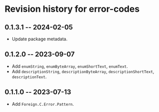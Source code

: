 # Revision history for error-codes

## 0.1.3.1 -- 2024-02-05

* Update package metadata.

## 0.1.2.0 -- 2023-09-07

* Add `enumString`, `enumByteArray`, `enumShortText`, `enumText`.
* Add `descriptionString`, `descriptionByteArray`, `descriptionShortText`, `descriptionText`.

## 0.1.1.0 -- 2023-07-13

* Add `Foreign.C.Error.Pattern`.
